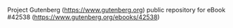 Project Gutenberg (https://www.gutenberg.org) public repository for eBook #42538 (https://www.gutenberg.org/ebooks/42538)

